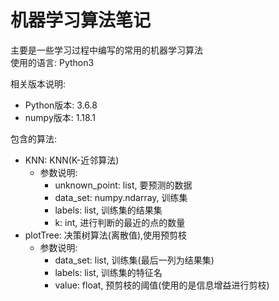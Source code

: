 # 机器学习算法笔记
主要是一些学习过程中编写的常用的机器学习算法  
使用的语言: Python3  

相关版本说明:
- Python版本:  3.6.8  
- numpy版本: 1.18.1

包含的算法:
- KNN: KNN(K-近邻算法)
    - 参数说明:
        - unknown_point: list, 要预测的数据
        - data_set: numpy.ndarray, 训练集
        - labels: list, 训练集的结果集
        - k: int, 进行判断的最近的点的数量
- plotTree: 决策树算法(离散值),使用预剪枝
    - 参数说明:
        - data_set: list, 训练集(最后一列为结果集)
        - labels: list, 训练集的特征名
        - value: float, 预剪枝的阈值(使用的是信息增益进行剪枝)